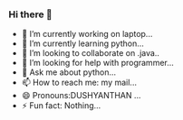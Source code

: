 ### Hi there 👋

- 🔭 I’m currently working on laptop...
- 🌱 I’m currently learning python...
- 👯 I’m looking to collaborate on .java..
- 🤔 I’m looking for help with programmer...
- 💬 Ask me about python...
- 📫 How to reach me: my mail...
- 😄 Pronouns:DUSHYANTHAN ...
- ⚡ Fun fact: Nothing...
